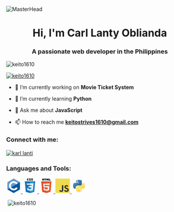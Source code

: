 ![MasterHead](https://img.freepik.com/free-photo/programming-background-with-person-working-with-codes-computer_23-2150010133.jpg?w=996&t=st=1715762615~exp=1715763215~hmac=1674a92cc2da6b2b5e365ded46b55d5af3918d7d0d87f6d61fdc84ba25cf381b)
<h1 align="center">Hi, I'm Carl Lanty Oblianda</h1>
<h3 align="center">A passionate web developer in the Philippines</h3>

<p align="left"> <img src="https://komarev.com/ghpvc/?username=keito1610&label=Profile%20views&color=0e75b6&style=flat" alt="keito1610" /> </p>

<p align="left"> <a href="https://github.com/ryo-ma/github-profile-trophy"><img src="https://github-profile-trophy.vercel.app/?username=keito1610" alt="keito1610" /></a> </p>

- 🔭 I’m currently working on **Movie Ticket System**

- 🌱 I’m currently learning **Python**

- 💬 Ask me about **JavaScript**

- 📫 How to reach me **keitostrives1610@gmail.com**

<h3 align="left">Connect with me:</h3>
<p align="left">
<a href="https://fb.com/karl lanti" target="blank"><img align="center" src="https://raw.githubusercontent.com/rahuldkjain/github-profile-readme-generator/master/src/images/icons/Social/facebook.svg" alt="karl lanti" height="30" width="40" /></a>
</p>


<h3 align="left">Languages and Tools:</h3>
<p align="left"> <a href="https://www.cprogramming.com/" target="_blank" rel="noreferrer"> <img src="https://raw.githubusercontent.com/devicons/devicon/master/icons/c/c-original.svg" alt="c" width="40" height="40"/> </a> <a href="https://www.w3schools.com/css/" target="_blank" rel="noreferrer"> <img src="https://raw.githubusercontent.com/devicons/devicon/master/icons/css3/css3-original-wordmark.svg" alt="css3" width="40" height="40"/> </a> <a href="https://www.w3.org/html/" target="_blank" rel="noreferrer"> <img src="https://raw.githubusercontent.com/devicons/devicon/master/icons/html5/html5-original-wordmark.svg" alt="html5" width="40" height="40"/> </a> <a href="https://developer.mozilla.org/en-US/docs/Web/JavaScript" target="_blank" rel="noreferrer"> <img src="https://raw.githubusercontent.com/devicons/devicon/master/icons/javascript/javascript-original.svg" alt="javascript" width="40" height="40"/> </a> <a href="https://www.python.org" target="_blank" rel="noreferrer"> <img src="https://raw.githubusercontent.com/devicons/devicon/master/icons/python/python-original.svg" alt="python" width="40" height="40"/> </a> </p>

<p>&nbsp;<img align="center" src="https://github-readme-stats.vercel.app/api?username=keito1610&show_icons=true&locale=en" alt="keito1610" /></p>
